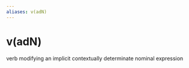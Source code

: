 ```yaml
---
aliases: v(adN)
---
```

# v(adN)

verb modifying an implicit contextually determinate nominal expression